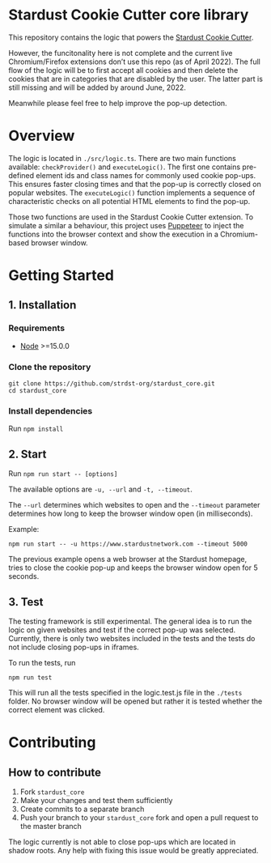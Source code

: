 # Stardust Cookie Cutter core library

This repository contains the logic that powers the [Stardust Cookie Cutter](https://github.com/strdst-org/stardust_cookie_cutter.git). 

However, the funcitonality here is not complete and the current live Chromium/Firefox extensions don’t use this repo (as of April 2022). 
The full flow of the logic will be to first accept all cookies and then delete the cookies that are in categories that are disabled by the user. The latter part is still missing and will be added by around June, 2022. 

Meanwhile please feel free to help improve the pop-up detection.


# Overview

The logic is located in `./src/logic.ts`. There are two main functions available: `checkProvider()` and `executeLogic()`.
The first one contains pre-defined element ids and class names for commonly used cookie pop-ups. This ensures faster closing times and that the pop-up is correctly closed on popular websites.
The `executeLogic()` function implements a sequence of characteristic checks on all potential HTML elements to find the pop-up.

Those two functions are used in the Stardust Cookie Cutter extension. To simulate a similar a behaviour, this project 
uses [Puppeteer](https://developers.google.com/web/tools/puppeteer) to inject the functions into the browser context and 
show the execution in a Chromium-based browser window.

# Getting Started

## 1. Installation

### Requirements

- [Node](https://nodejs.org/en/)  >=15.0.0

### Clone the repository
```
git clone https://github.com/strdst-org/stardust_core.git
cd stardust_core
```
 ### Install dependencies
Run ```npm install```

## 2. Start

Run ```npm run start -- [options]```

The available options are ```-u, --url``` and ```-t, --timeout```.

The `--url` determines which websites to open and the `--timeout` parameter determines how long to keep the browser window open (in milliseconds). 

Example:
```
npm run start -- -u https://www.stardustnetwork.com --timeout 5000
```

The previous example opens a web browser at the Stardust homepage, tries to close the cookie pop-up and keeps the browser window open for 5 seconds.

## 3. Test

The testing framework is still experimental. The general idea is to run the logic on given websites and test if the correct pop-up was selected. Currently, there is only two websites included in the tests and the tests do not include closing pop-ups in iframes.

To run the tests, run 

`npm run test`


This will run all the tests specified in the logic.test.js file in the `./tests` folder. No browser window will be opened but rather it is tested whether the correct element was clicked.

# Contributing

## How to contribute

1. Fork `stardust_core`
2. Make your changes and test them sufficiently
3. Create commits to a separate branch
4. Push your branch to your `stardust_core` fork and open a pull request to the master branch

The logic currently is not able to close pop-ups which are located in shadow roots. Any help with fixing this issue would be greatly appreciated.


